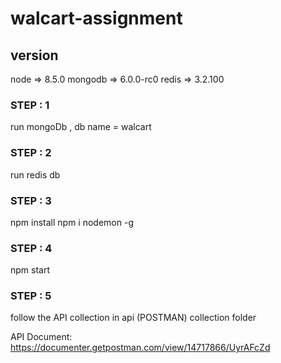 # walcart-assignment


## version
node => 8.5.0
mongodb => 6.0.0-rc0
redis => 3.2.100

### STEP : 1
 run mongoDb , db name = walcart
### STEP : 2
 run redis db
### STEP : 3
 npm install
 npm i nodemon -g
### STEP : 4
 npm start
### STEP : 5
 follow the API collection in api (POSTMAN) collection folder

 API Document: https://documenter.getpostman.com/view/14717866/UyrAFcZd